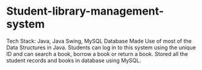 # Student-library-management-system
Tech Stack: Java, Java Swing, MySQL Database
Made Use of most of the Data Structures in Java.
Students can log in to this system using the unique ID and can search a book, borrow a book or return a book.
Stored all the student records and books in database using MySQL.

